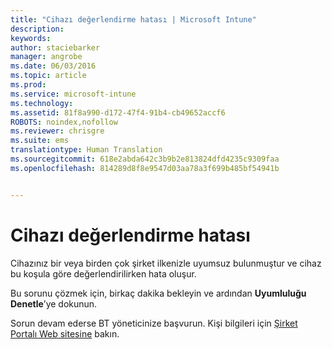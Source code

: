 ```yaml
---
title: "Cihazı değerlendirme hatası | Microsoft Intune"
description: 
keywords: 
author: staciebarker
manager: angrobe
ms.date: 06/03/2016
ms.topic: article
ms.prod: 
ms.service: microsoft-intune
ms.technology: 
ms.assetid: 81f8a990-d172-47f4-91b4-cb49652accf6
ROBOTS: noindex,nofollow
ms.reviewer: chrisgre
ms.suite: ems
translationtype: Human Translation
ms.sourcegitcommit: 618e2abda642c3b9b2e813824dfd4235c9309faa
ms.openlocfilehash: 814289d8f8e9547d03aa78a3f699b485bf54941b


---
```



# Cihazı değerlendirme hatası
Cihazınız bir veya birden çok şirket ilkenizle uyumsuz bulunmuştur ve cihaz bu koşula göre değerlendirilirken hata oluşur.

Bu sorunu çözmek için, birkaç dakika bekleyin ve ardından **Uyumluluğu Denetle**’ye dokunun.

Sorun devam ederse BT yöneticinize başvurun. Kişi bilgileri için [Şirket Portalı Web sitesine](http://portal.manage.microsoft.com) bakın.



<!--HONumber=Jul16_HO4-->


